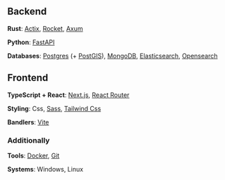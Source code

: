 ## Backend
**Rust**: [Actix](actix.rs), [Rocket](rocket.rs), [Axum](github.com/tokio-rs/axum)

**Python**: [FastAPI](fastapi.tiangolo.com)

**Databases**: [Postgres](www.postgresql.org) (+ [PostGIS](postgis.net)), [MongoDB](www.mongodb.com), [Elasticsearch](www.elastic.co/elasticsearch), [Opensearch](opensearch.org)


## Frontend
**TypeScript + React**: [Next.js](nextjs.org), [React Router](reactrouter.com)

**Styling**: Css, [Sass](sass-lang.com), [Tailwind Css](tailwindcss.com)

**Bandlers**: [Vite](vite.dev)


### Additionally
**Tools**: [Docker](www.docker.com), [Git](git-scm.com)

**Systems**: Windows, Linux
